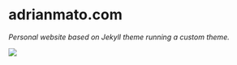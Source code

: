 # adrianmato.com

*Personal website based on Jekyll theme running a custom theme.*

![](http://adrianmg.github.io/preview.png)